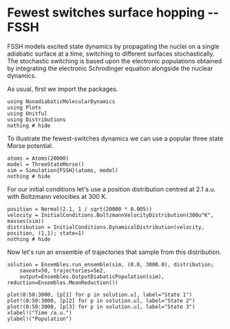 # Fewest switches surface hopping -- FSSH

FSSH models excited state dynamics by propagating the nuclei
on a single adiabatic surface at a time, switching to different surfaces
stochastically.
The stochastic switching is based upon the electronic populations obtained
by integrating the electronic Schrodinger equation alongside the nuclear dynamics.

As usual, first we import the packages.
```@example fssh
using NonadiabaticMolecularDynamics
using Plots
using Unitful
using Distributions
nothing # hide
```

To illustrate the fewest-switches dynamics we can use a popular three state Morse potential.
```@example fssh
atoms = Atoms(20000)
model = ThreeStateMorse()
sim = Simulation{FSSH}(atoms, model)
nothing # hide
```

For our initial conditions let's use a position distribution centred at 2.1 a.u.
with Boltzmann velocities at 300 K.
```@example fssh
position = Normal(2.1, 1 / sqrt(20000 * 0.005))
velocity = InitialConditions.BoltzmannVelocityDistribution(300u"K", masses(sim))
distribution = InitialConditions.DynamicalDistribution(velocity, position, (1,1); state=1)
nothing # hide
```

Now let's run an ensemble of trajectories that sample from this distribution.
```@example fssh
solution = Ensembles.run_ensemble(sim, (0.0, 3000.0), distribution;
    saveat=50, trajectories=5e2,
    output=Ensembles.OutputDiabaticPopulation(sim), reduction=Ensembles.MeanReduction())

plot(0:50:3000, [p[1] for p in solution.u], label="State 1")
plot!(0:50:3000, [p[2] for p in solution.u], label="State 2")
plot!(0:50:3000, [p[3] for p in solution.u], label="State 3")
xlabel!("Time /a.u.")
ylabel!("Population")
```
